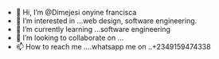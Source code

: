 - 👋 Hi, I’m @Dimejesi onyine francisca
- 👀 I’m interested in ...web design, software engineering.
- 🌱 I’m currently learning ...software engineering
- 💞️ I’m looking to collaborate on ...
- 📫 How to reach me ....whatsapp me on ..+2349159474338 

<!---
charles-juliet/charles-juliet is a ✨ special ✨ repository because its `README.md` (this file) appears on your GitHub profile.
You can click the Preview link to take a look at your changes.
--->
